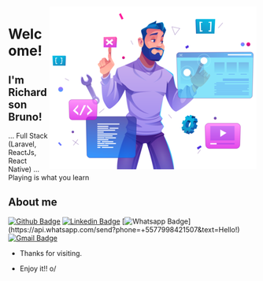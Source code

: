 <img align="right" width="420" src="Webp.net-resizeimage.png" />

# Welcome!

## I'm Richardson Bruno!

… Full Stack (Laravel, ReactJs, React Native)
… Playing is what you learn


## About me 
[![Github Badge](https://img.shields.io/badge/-Github-000?style=flat-square&logo=Github&logoColor=white&link=https://github.com/richardsonbruno)](https://github.com/richardsonbruno)
[![Linkedin Badge](https://img.shields.io/badge/-LinkedIn-blue?style=flat-square&logo=Linkedin&logoColor=white&link=https://www.linkedin.com/in/richardson-bruno-ramos/)](https://www.linkedin.com/in/richardson-bruno-ramos/)
[![Whatsapp Badge](https://img.shields.io/badge/-Whatsapp-4CA143?style=flat-square&labelColor=4CA143&logo=whatsapp&logoColor=white&link=https://api.whatsapp.com/send?phone=+5577998421507&text=Hello!?)](https://api.whatsapp.com/send?phone=+5577998421507&text=Hello!)
[![Gmail Badge](https://img.shields.io/badge/-Gmail-c14438?style=flat-square&logo=Gmail&logoColor=white&link=mailto:richardsonbrc@gmail.com)](mailto:richardsonbrc@gmail.com)

- Thanks for visiting. 

- Enjoy it!! o/
